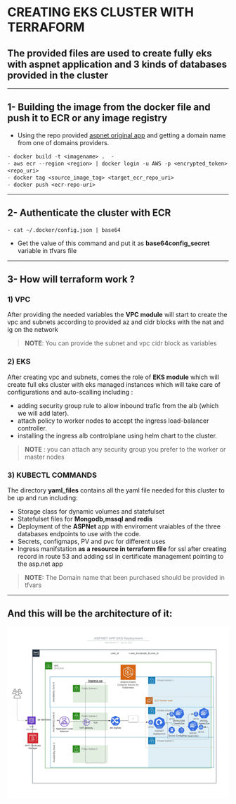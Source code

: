 # CREATING **EKS** CLUSTER WITH **TERRAFORM**
## The provided files are used to create fully eks with aspnet application and 3 kinds of databases provided in the cluster

-----

## 1- Building the image from the docker file and push it to ECR or any image registry 
- Using the repo provided [aspnet original app](https://github.com/docker/awesome-compose/tree/master/aspnet-mssql) and getting a domain name from one of domains providers.
```
- docker build -t <imagename> .  -
- aws ecr --region <region> | docker login -u AWS -p <encrypted_token> <repo_uri>  
- docker tag <source_image_tag> <target_ecr_repo_uri>  
- docker push <ecr-repo-uri>  
```
-----

## 2- Authenticate the cluster with ECR 

```
- cat ~/.docker/config.json | base64
```

- Get the value of this command and put it as **base64config_secret** variable in tfvars file

-----

## 3- How will terraform work ?
###  1\) VPC 
After providing the needed variables the **VPC module** will start to create the vpc and subnets according to provided az and cidr blocks with the nat and ig on the network
> **NOTE**: You can provide the subnet and vpc cidr block as variables


### 2\) EKS 
After creating vpc and subnets, comes the role of **EKS module** which will create full eks cluster with eks managed instances which will take care of configurations and auto-scalling including :
- adding security group rule to allow inbound trafic from the alb (which we will add later).  
- attach policy to worker nodes to accept the ingress load-balancer controller.  
- installing the ingress alb controlplane using helm chart to the cluster.  
> **NOTE** : you can attach any security group you prefer to the worker or master nodes

### 3\) KUBECTL COMMANDS
The directory **yaml_files** contains all the yaml file needed for this cluster to be up and run including:
- Storage class for dynamic volumes and statefulset 
- Statefulset files for **Mongodb,mssql and redis**
- Deployment of the **ASPNet** app with enviroment vraiables of the three databases endpoints to use with the code. 
- Secrets, configmaps, PV and pvc for different uses
- Ingress manifstation **as a resource in terraform file** for ssl after creating record in route 53 and adding ssl in certificate management pointing to the asp.net app
> **NOTE:** The Domain name that been purchased should be provided in tfvars 
-----
## And this will be the architecture of it:
![](https://github.com/abdulrahman102/aspnet_terraform/blob/master/AWS%20EKS%20cluster%20by%20terraform.jpg)

